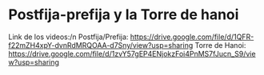 # Postfija-prefija y la Torre de hanoi

Link de los videos:/n
Postfija/Prefija: https://drive.google.com/file/d/1QFR-f22mZH4xpY-dvnRdMRQOAA-d7Sny/view?usp=sharing
Torre de Hanoi: https://drive.google.com/file/d/1zvY57gEP4ENjokzFoi4PnMS7fJucn_S9/view?usp=sharing

